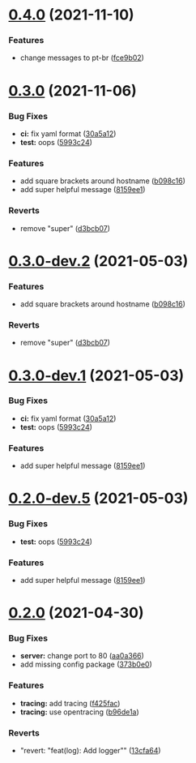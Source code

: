 # [0.4.0](https://github.com/joaofnds/bar/compare/0.3.0...0.4.0) (2021-11-10)


### Features

* change messages to pt-br ([fce9b02](https://github.com/joaofnds/bar/commit/fce9b029ce4b59cd29ba76f819d8abc1a0ad69e8))

# [0.3.0](https://github.com/joaofnds/bar/compare/0.2.0...0.3.0) (2021-11-06)


### Bug Fixes

* **ci:** fix yaml format ([30a5a12](https://github.com/joaofnds/bar/commit/30a5a12e34e2d6df687f994cb58d9f92c7a86380))
* **test:** oops ([5993c24](https://github.com/joaofnds/bar/commit/5993c2428b45f72fbd1a195c3a12487f585b045f))


### Features

* add square brackets around hostname ([b098c16](https://github.com/joaofnds/bar/commit/b098c16bf8a14aaa5f242bd94978da3194ce0a0f))
* add super helpful message ([8159ee1](https://github.com/joaofnds/bar/commit/8159ee19bb10f0417ff85ee82f4ed7240e9053e2))


### Reverts

* remove "super" ([d3bcb07](https://github.com/joaofnds/bar/commit/d3bcb0753b5375b548ba5aad62a851483bfa5e06))

# [0.3.0-dev.2](https://github.com/joaofnds/bar/compare/0.3.0-dev.1...0.3.0-dev.2) (2021-05-03)


### Features

* add square brackets around hostname ([b098c16](https://github.com/joaofnds/bar/commit/b098c16bf8a14aaa5f242bd94978da3194ce0a0f))


### Reverts

* remove "super" ([d3bcb07](https://github.com/joaofnds/bar/commit/d3bcb0753b5375b548ba5aad62a851483bfa5e06))

# [0.3.0-dev.1](https://github.com/joaofnds/bar/compare/0.2.0...0.3.0-dev.1) (2021-05-03)


### Bug Fixes

* **ci:** fix yaml format ([30a5a12](https://github.com/joaofnds/bar/commit/30a5a12e34e2d6df687f994cb58d9f92c7a86380))
* **test:** oops ([5993c24](https://github.com/joaofnds/bar/commit/5993c2428b45f72fbd1a195c3a12487f585b045f))


### Features

* add super helpful message ([8159ee1](https://github.com/joaofnds/bar/commit/8159ee19bb10f0417ff85ee82f4ed7240e9053e2))

# [0.2.0-dev.5](https://github.com/joaofnds/bar/compare/0.2.0-dev.4...0.2.0-dev.5) (2021-05-03)


### Bug Fixes

* **test:** oops ([5993c24](https://github.com/joaofnds/bar/commit/5993c2428b45f72fbd1a195c3a12487f585b045f))


### Features

* add super helpful message ([8159ee1](https://github.com/joaofnds/bar/commit/8159ee19bb10f0417ff85ee82f4ed7240e9053e2))

# [0.2.0](https://github.com/joaofnds/bar/compare/0.1.1...0.2.0) (2021-04-30)


### Bug Fixes

* **server:** change port to 80 ([aa0a366](https://github.com/joaofnds/bar/commit/aa0a36616bf321a41d79b48b835bd82935a8f6a5))
* add missing config package ([373b0e0](https://github.com/joaofnds/bar/commit/373b0e0f34db239be548736598e0da212096ff63))


### Features

* **tracing:** add tracing ([f425fac](https://github.com/joaofnds/bar/commit/f425fac8bece08f2b5197560d58a655120238d95))
* **tracing:** use opentracing ([b96de1a](https://github.com/joaofnds/bar/commit/b96de1a4adc9ebdfedcc7d620774b48bde84dfa5))


### Reverts

* "revert: "feat(log): Add logger"" ([13cfa64](https://github.com/joaofnds/bar/commit/13cfa644f35f2e6eac84059824a97dd4f166dc11))
